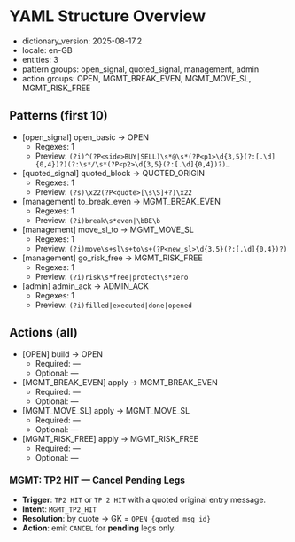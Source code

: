 # YAML Structure Overview

- dictionary_version: 2025-08-17.2
- locale: en-GB
- entities: 3
- pattern groups: open_signal, quoted_signal, management, admin
- action groups: OPEN, MGMT_BREAK_EVEN, MGMT_MOVE_SL, MGMT_RISK_FREE

## Patterns (first 10)
- [open_signal] open_basic → OPEN
  - Regexes: 1
  - Preview: `(?i)^(?P<side>BUY|SELL)\s*@\s*(?P<p1>\d{3,5}(?:[.\d]{0,4})?)(?:\s*/\s*(?P<p2>\d{3,5}(?:[.\d]{0,4})?)…`
- [quoted_signal] quoted_block → QUOTED_ORIGIN
  - Regexes: 1
  - Preview: `(?s)\x22(?P<quote>[\s\S]+?)\x22 `
- [management] to_break_even → MGMT_BREAK_EVEN
  - Regexes: 1
  - Preview: `(?i)break\s*even|\bBE\b`
- [management] move_sl_to → MGMT_MOVE_SL
  - Regexes: 1
  - Preview: `(?i)move\s+sl\s+to\s+(?P<new_sl>\d{3,5}(?:[.\d]{0,4})?)`
- [management] go_risk_free → MGMT_RISK_FREE
  - Regexes: 1
  - Preview: `(?i)risk\s*free|protect\s*zero`
- [admin] admin_ack → ADMIN_ACK
  - Regexes: 1
  - Preview: `(?i)filled|executed|done|opened`

## Actions (all)
- [OPEN] build → OPEN
  - Required: —
  - Optional: —
- [MGMT_BREAK_EVEN] apply → MGMT_BREAK_EVEN
  - Required: —
  - Optional: —
- [MGMT_MOVE_SL] apply → MGMT_MOVE_SL
  - Required: —
  - Optional: —
- [MGMT_RISK_FREE] apply → MGMT_RISK_FREE
  - Required: —
  - Optional: —


### MGMT: TP2 HIT — Cancel Pending Legs
- **Trigger**: `TP2 HIT` or `TP 2 HIT` with a quoted original entry message.
- **Intent**: `MGMT_TP2_HIT`
- **Resolution**: by quote → GK = `OPEN_{quoted_msg_id}`
- **Action**: emit `CANCEL` for **pending** legs only.
